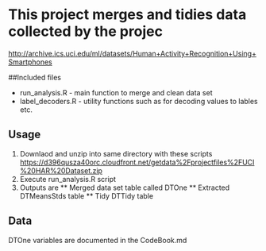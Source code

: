 # This project merges and tidies data collected by the projec

http://archive.ics.uci.edu/ml/datasets/Human+Activity+Recognition+Using+Smartphones

##Included files
* run_analysis.R   - main function to merge and clean data set
* label_decoders.R - utility functions such as for decoding values to lables etc.

## Usage

1. Downlaod and unzip into same directory with these scripts
https://d396qusza40orc.cloudfront.net/getdata%2Fprojectfiles%2FUCI%20HAR%20Dataset.zip
2. Execute run_analysis.R script
3. Outputs are
** Merged data set table called DTOne 
** Extracted DTMeansStds table
** Tidy DTTidy table

## Data
DTOne variables are documented in the CodeBook.md


 


